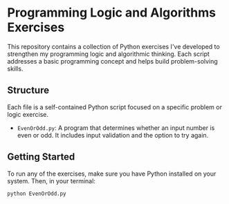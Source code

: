 # Programming Logic and Algorithms Exercises

This repository contains a collection of Python exercises I've developed to strengthen my programming logic and algorithmic thinking. Each script addresses a basic programming concept and helps build problem-solving skills.

## Structure

Each file is a self-contained Python script focused on a specific problem or logic exercise.

- `EvenOrOdd.py`: A program that determines whether an input number is even or odd. It includes input validation and the option to try again.

## Getting Started

To run any of the exercises, make sure you have Python installed on your system. Then, in your terminal:

```bash
python EvenOrOdd.py
